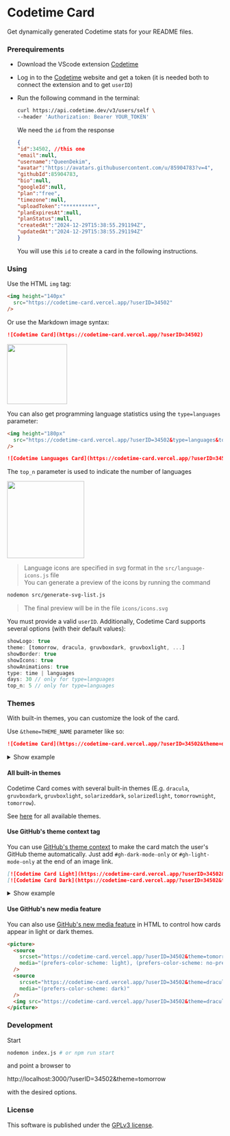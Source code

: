 # Codetime Card

Get dynamically generated Codetime stats for your README files.

### Prerequirements
- Download the VScode extension [Codetime](https://marketplace.visualstudio.com/items?itemName=Jannchie.codetime)
- Log in to the [Codetime](https://codetime.dev/) website and get a token (it is needed both to connect the extension and to get `userID`)
- Run the following command in the terminal:
    ```sh
    curl https://api.codetime.dev/v3/users/self \
    --header 'Authorization: Bearer YOUR_TOKEN'
    ```

    We need the `id` from the response

    ```json
    {
    "id":34502, //this one
    "email":null,
    "username":"QueenDekim",
    "avatar":"https://avatars.githubusercontent.com/u/85904783?v=4",
    "githubId":85904783,
    "bio":null,
    "googleId":null,
    "plan":"free",
    "timezone":null,
    "uploadToken":"**********",
    "planExpiresAt":null,
    "planStatus":null,
    "createdAt":"2024-12-29T15:38:55.291194Z",
    "updatedAt":"2024-12-29T15:38:55.291194Z"
    }
    ```
    You will use this `id` to create a card in the following instructions.

### Using
Use the HTML `img` tag:

```html
<img height="140px"
  src="https://codetime-card.vercel.app/?userID=34502"
/>
```
Or use the Markdown image syntax:

```md
![Codetime Card](https://codetime-card.vercel.app/?userID=34502)
```

<img height="140px"
  src="https://codetime-card.vercel.app/?userID=34502"
/>

You can also get programming language statistics using the `type=languages` parameter:

```html
<img height="180px"
  src="https://codetime-card.vercel.app/?userID=34502&type=languages&top_n=5"
/>
```

```md
![Codetime Languages Card](https://codetime-card.vercel.app/?userID=34502&type=languages&top_n=5)
```

The `top_n` parameter is used to indicate the number of languages

<img height="180px"
  src="https://codetime-card.vercel.app/?userID=34502&type=languages&top_n=5"
/>

>Language icons are specified in svg format in the `src/language-icons.js` file<br>
You can generate a preview of the icons by running the command
```sh
nodemon src/generate-svg-list.js
```
>The final preview will be in the file `icons/icons.svg`


You must provide a valid `userID`. Additionally, Codetime Card supports
several options (with their default values):
```js
showLogo: true
theme: [tomorrow, dracula, gruvboxdark, gruvboxlight, ...]
showBorder: true
showIcons: true
showAnimations: true
type: time | languages
days: 30 // only for type=languages
top_n: 5 // only for type=languages
```

### Themes
With built-in themes, you can customize the look of the card.

Use `&theme=THEME_NAME` parameter like so:
```md
![Codetime Card](https://codetime-card.vercel.app/?userID=34502&theme=dracula)
```
<details>
<summary>Show example</summary>

![Codetime Card](https://codetime-card.vercel.app/?userID=34502&theme=dracula)

</details>

#### All built-in themes
Codetime Card comes with several built-in themes (E.g. `dracula`, `gruvboxdark`, `gruvboxlight`, `solarizeddark`, `solarizedlight`, `tomorrownight`, `tomorrow`).

See [here](src/themes.js) for all available themes.

#### Use GitHub's theme context tag

You can use [GitHub's theme context](https://github.blog/changelog/2021-11-24-specify-theme-context-for-images-in-markdown/) to make the card match the user's GitHub theme automatically. Just add `#gh-dark-mode-only` or `#gh-light-mode-only` at the end of an image link.

```md
[![Codetime Card Light](https://codetime-card.vercel.app/?userID=34502&theme=tomorrow#gh-light-mode-only)](https://codetime-card.vercel.app/?userID=34502&theme=tomorrow#gh-light-mode-only)
[![Codetime Card Dark](https://codetime-card.vercel.app/?userID=34502&theme=dracula#gh-dark-mode-only)](https://codetime-card.vercel.app/?userID=34502&theme=dracula#gh-dark-mode-only)
```

<details>
<summary>Show example</summary>

[![Codetime Card Light](https://codetime-card.vercel.app/?userID=34502&theme=tomorrow#gh-light-mode-only)](https://codetime-card.vercel.app/?userID=34502&theme=tomorrow#gh-light-mode-only)
[![Codetime Card Dark](https://codetime-card.vercel.app/?userID=34502&theme=dracula#gh-dark-mode-only)](https://codetime-card.vercel.app/?userID=34502&theme=dracula#gh-dark-mode-only)

</details>

#### Use GitHub's new media feature

You can also use [GitHub's new media feature](https://github.blog/changelog/2022-05-19-specify-theme-context-for-images-in-markdown-beta/) in HTML to control how cards appear in light or dark themes.

```html
<picture>
  <source
    srcset="https://codetime-card.vercel.app/?userID=34502&theme=tomorrow"
    media="(prefers-color-scheme: light), (prefers-color-scheme: no-preference)"
  />
  <source
    srcset="https://codetime-card.vercel.app/?userID=34502&theme=dracula"
    media="(prefers-color-scheme: dark)"
  />
  <img src="https://codetime-card.vercel.app/?userID=34502&theme=dracula" />
</picture>
```

### Development

Start
```sh
nodemon index.js # or npm run start
```
and point a browser to

http://localhost:3000/?userID=34502&theme=tomorrow

with the desired options.

### License
This software is published under the [GPLv3 license](https://www.gnu.org/licenses/gpl-3.0.en.html).
